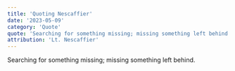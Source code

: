 ```yaml
---
title: 'Quoting Nescaffier'
date: '2023-05-09'
category: 'Quote'
quote: 'Searching for something missing; missing something left behind.'
attribution: 'Lt. Nescaffier'
---
```


Searching for something missing; missing something left behind.
